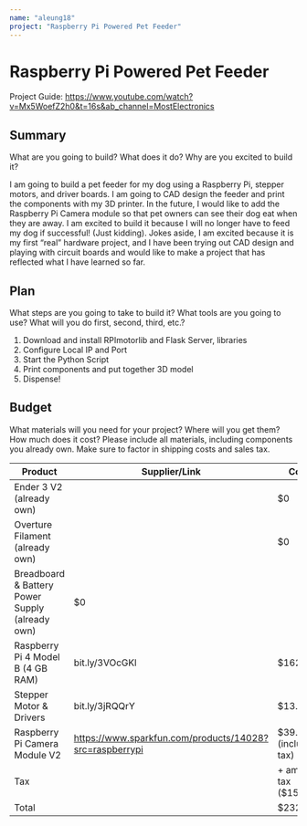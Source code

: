```yaml
---
name: "aleung18"
project: "Raspberry Pi Powered Pet Feeder"
---
```


# Raspberry Pi Powered Pet Feeder

Project Guide: https://www.youtube.com/watch?v=Mx5WoefZ2h0&t=16s&ab_channel=MostElectronics

## Summary

What are you going to build? What does it do? Why are you excited to build it?

I am going to build a pet feeder for my dog using a Raspberry Pi, stepper motors, and driver boards. 
I am going to CAD design the feeder and print the components with my 3D printer. 
In the future, I would like to add the Raspberry Pi Camera module so that pet owners can see their dog eat when they are away. 
I am excited to build it because I will no longer have to feed my dog if successful! (Just kidding). 
Jokes aside, I am excited because it is my first “real” hardware project, and I have been trying out CAD design and playing with circuit boards 
and would like to make a project that has reflected what I have learned so far.

## Plan

What steps are you going to take to build it? What tools are you going to use? What will you do first, second, third, etc.?

1. Download and install RPImotorlib and Flask Server, libraries
2. Configure Local IP and Port
3. Start the Python Script
4. Print components and put together 3D model
5. Dispense!

## Budget

What materials will you need for your project? Where will you get them? How much does it cost? Please include all materials, including components you already own. Make sure to factor in shipping costs and sales tax.

| Product                            | Supplier/Link                                           | Cost   |
| ---------------                    | --------------------------------------------------------| ------ |
| Ender 3 V2 (already own)           |                                                         | $0     |
| Overture Filament (already own)    |                                                         | $0     |
| Breadboard & Battery Power Supply (already own)                                              | $0     |
| Raspberry Pi 4 Model B (4 GB RAM)  | bit.ly/3VOcGKl                                          | $162.89|
| Stepper Motor & Drivers            | bit.ly/3jRQQrY                                          | $13.99 |
| Raspberry Pi Camera Module V2      | https://www.sparkfun.com/products/14028?src=raspberrypi | $39.96 (including tax)|
| Tax                                |                                                         | + amazon tax ($15.26) |
| Total                              |                                                         | $232.10|
